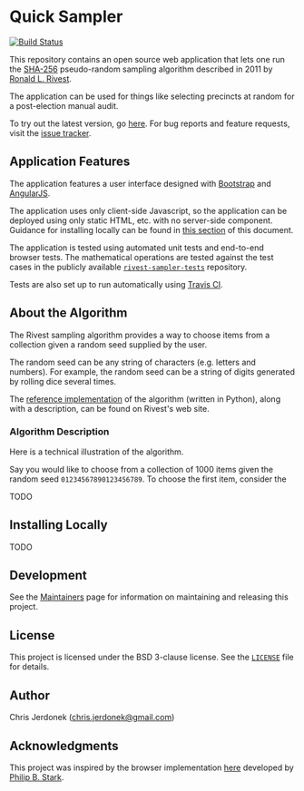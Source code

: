 Quick Sampler
=============

[![Build Status](https://travis-ci.org/cjerdonek/free-sampler.svg?branch=master)](https://travis-ci.org/cjerdonek/free-sampler)

This repository contains an open source web application that lets one
run the [SHA-256][sha-256] pseudo-random sampling algorithm described
in 2011 by [Ronald L. Rivest][rivest].

The application can be used for things like selecting precincts at
random for a post-election manual audit.

To try out the latest version, go [here][free-sampler-app].  For bug
reports and feature requests, visit the [issue tracker][issue-tracker].


Application Features
--------------------

The application features a user interface designed with
[Bootstrap][bootstrap] and [AngularJS][angularjs].

The application uses only client-side Javascript, so the application
can be deployed using only static HTML, etc. with no server-side
component.  Guidance for installing locally can be found in
[this section](#installing-locally) of this document.

The application is tested using automated unit tests and end-to-end
browser tests.  The mathematical operations are tested against the test
cases in the publicly available [`rivest-sampler-tests`][sampler-tests]
repository.

Tests are also set up to run automatically using [Travis CI][travis-ci].


About the Algorithm
-------------------

The Rivest sampling algorithm provides a way to choose items from
a collection given a random seed supplied by the user.

The random seed can be any string of characters (e.g. letters and numbers).
For example, the random seed can be a string of digits generated by
rolling dice several times.

The [reference implementation][rivest-impl] of the algorithm (written in
Python), along with a description, can be found on Rivest's web site.


### Algorithm Description

Here is a technical illustration of the algorithm.

Say you would like to choose from a collection of 1000 items given
the random seed `01234567890123456789`.  To choose the first item,
consider the

TODO


Installing Locally
------------------

TODO


Development
-----------

See the [Maintainers][maintain] page for information on maintaining
and releasing this project.


License
-------

This project is licensed under the BSD 3-clause license.  See the
[`LICENSE`](LICENSE) file for details.


Author
------

Chris Jerdonek (<chris.jerdonek@gmail.com>)


Acknowledgments
---------------

This project was inspired by the browser implementation [here][stark-impl]
developed by [Philip B. Stark][stark].


[angularjs]: https://angularjs.org/
[bootstrap]: http://getbootstrap.com/
[free-sampler-app]: http://cjerdonek.github.io/free-sampler/
[issue-tracker]: https://github.com/cjerdonek/free-sampler/issues
[maintain]: docs/maintain.md
[rivest]: http://people.csail.mit.edu/rivest/
[rivest-impl]: http://people.csail.mit.edu/rivest/sampler.py
[sampler-tests]: https://github.com/cjerdonek/rivest-sampler-tests
[sha-256]: http://en.wikipedia.org/wiki/SHA-2
[stark]: http://www.stat.berkeley.edu/~stark/
[stark-impl]: http://www.stat.berkeley.edu/~stark/Java/Html/sha256Rand.htm
[travis-ci]: https://travis-ci.org/
